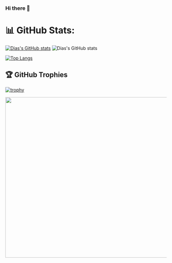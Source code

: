 ### Hi there 👋

# 📊 GitHub Stats:
[![Dias's GitHub stats](https://github-readme-stats.vercel.app/api?username=Dias21B030874&show_icons=true&theme=radical)](https://github.com/Dias21B030874/github-readme-stats)
![Dias's GitHub stats](https://github-readme-stats.vercel.app/api/top-langs/?username=Dias21B030874&theme=dark&hide_border=false&include_all_commits=true&count_private=true&layout=compact)

[![Top Langs](https://github-readme-stats.vercel.app/api/top-langs/?username=Dias21B030874&langs_count=16&layout=compact&theme=dracula&hide=jupyter%20notebook)](https://github.com/anuraghazra/github-readme-stats)

## 🏆 GitHub Trophies
[![trophy](https://github-profile-trophy.vercel.app/?username=Dias21B030874&margin-w=38&theme=dracula)](https://github.com/ryo-ma/github-profile-trophy)

<div align="center">
  <kbd>
     <img src="https://media.tenor.com/5qJnWbdTlA4AAAAC/arazkeir-weliton.gif" alt="" height = "500" width = "800">
  </kbd>  

</div>
